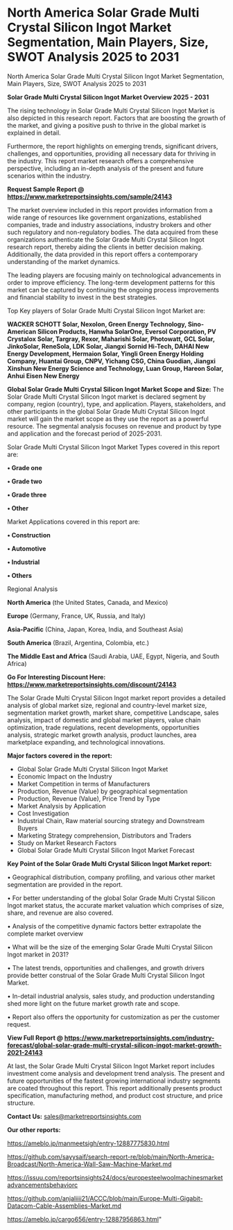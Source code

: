 # North America Solar Grade Multi Crystal Silicon Ingot Market Segmentation, Main Players, Size, SWOT Analysis 2025 to 2031
North America Solar Grade Multi Crystal Silicon Ingot Market Segmentation, Main Players, Size, SWOT Analysis 2025 to 2031

<Strong> Solar Grade Multi Crystal Silicon Ingot Market Overview 2025 - 2031</strong>

The rising technology in Solar Grade Multi Crystal Silicon Ingot Market is also depicted in this research report. Factors that are boosting the growth of the market, and giving a positive push to thrive in the global market is explained in detail.

Furthermore, the report highlights on emerging trends, significant drivers, challenges, and opportunities, providing all necessary data for thriving in the industry. This report market research offers a comprehensive perspective, including an in-depth analysis of the present and future scenarios within the industry.

<strong>Request Sample Report @ <a href=https://www.marketreportsinsights.com/sample/24143>https://www.marketreportsinsights.com/sample/24143</a></strong>

The market overview included in this report provides information from a wide range of resources like government organizations, established companies, trade and industry associations, industry brokers and other such regulatory and non-regulatory bodies. The data acquired from these organizations authenticate the Solar Grade Multi Crystal Silicon Ingot research report, thereby aiding the clients in better decision making. Additionally, the data provided in this report offers a contemporary understanding of the market dynamics.

The leading players are focusing mainly on technological advancements in order to improve efficiency. The long-term development patterns for this market can be captured by continuing the ongoing process improvements and financial stability to invest in the best strategies.

Top Key players of Solar Grade Multi Crystal Silicon Ingot Market are:

<strong>WACKER SCHOTT Solar, Nexolon, Green Energy Technology, Sino-American Silicon Products, Hanwha SolarOne, Eversol Corporation, PV Crystalox Solar, Targray, Rexor, Maharishi Solar, Photowatt, GCL Solar, JinkoSolar, ReneSola, LDK Solar, Jiangxi Sornid Hi-Tech, DAHAI New Energy Development, Hermaion Solar, Yingli Green Energy Holding Company, Huantai Group, CNPV, Yichang CSG, China Guodian, Jiangxi Xinshun New Energy Science and Technology, Luan Group, Hareon Solar, Anhui Eisen New Energy</strong>

<strong><b>Global Solar Grade Multi Crystal Silicon Ingot Market Scope and Size:</b></strong>
The Solar Grade Multi Crystal Silicon Ingot market is declared segment by company, region (country), type, and application. Players, stakeholders, and other participants in the global Solar Grade Multi Crystal Silicon Ingot market will gain the market scope as they use the report as a powerful resource. The segmental analysis focuses on revenue and product by type and application and the forecast period of 2025-2031.

Solar Grade Multi Crystal Silicon Ingot Market Types covered in this report are:

<strong>• Grade one

• Grade two

• Grade three

• Other</strong>

Market Applications covered in this report are:

<strong>• Construction

• Automotive

• Industrial

• Others</strong> 

Regional Analysis

<strong>North America</strong> (the United States, Canada, and Mexico)

<strong>Europe</strong> (Germany, France, UK, Russia, and Italy)

<strong>Asia-Pacific</strong> (China, Japan, Korea, India, and Southeast Asia)

<strong>South America</strong> (Brazil, Argentina, Colombia, etc.)

<strong>The Middle East and Africa</strong> (Saudi Arabia, UAE, Egypt, Nigeria, and South Africa)

<strong>Go For Interesting Discount Here: <a href=https://www.marketreportsinsights.com/discount/24143>https://www.marketreportsinsights.com/discount/24143</a></strong>

The Solar Grade Multi Crystal Silicon Ingot market report provides a detailed analysis of global market size, regional and country-level market size, segmentation market growth, market share, competitive Landscape, sales analysis, impact of domestic and global market players, value chain optimization, trade regulations, recent developments, opportunities analysis, strategic market growth analysis, product launches, area marketplace expanding, and technological innovations.

<strong><b>Major factors covered in the report:</b></strong>
<ul>
  <li>Global Solar Grade Multi Crystal Silicon Ingot Market </li>
  <li>Economic Impact on the Industry</li>
  <li>Market Competition in terms of Manufacturers</li>
  <li>Production, Revenue (Value) by geographical segmentation</li>
  <li>Production, Revenue (Value), Price Trend by Type</li>
  <li>Market Analysis by Application</li>
  <li>Cost Investigation</li>
  <li>Industrial Chain, Raw material sourcing strategy and Downstream Buyers</li>
  <li>Marketing Strategy comprehension, Distributors and Traders</li>
  <li>Study on Market Research Factors</li>
  <li>Global Solar Grade Multi Crystal Silicon Ingot Market Forecast</li>
</ul>

<strong><b>Key Point of the Solar Grade Multi Crystal Silicon Ingot Market report:</b></strong>

• Geographical distribution, company profiling, and various other market segmentation are provided in the report.

• For better understanding of the global Solar Grade Multi Crystal Silicon Ingot market status, the accurate market valuation which comprises of size, share, and revenue are also covered.

• Analysis of the competitive dynamic factors better extrapolate the complete market overview

• What will be the size of the emerging Solar Grade Multi Crystal Silicon Ingot market in 2031?

• The latest trends, opportunities and challenges, and growth drivers provide better construal of the Solar Grade Multi Crystal Silicon Ingot Market.

• In-detail industrial analysis, sales study, and production understanding shed more light on the future market growth rate and scope.

• Report also offers the opportunity for customization as per the customer request.

<strong><b>View Full Report @ <a href=https://www.marketreportsinsights.com/industry-forecast/global-solar-grade-multi-crystal-silicon-ingot-market-growth-2021-24143>https://www.marketreportsinsights.com/industry-forecast/global-solar-grade-multi-crystal-silicon-ingot-market-growth-2021-24143</a></b></strong>


At last, the Solar Grade Multi Crystal Silicon Ingot Market report includes investment come analysis and development trend analysis. The present and future opportunities of the fastest growing international industry segments are coated throughout this report. This report additionally presents product specification, manufacturing method, and product cost structure, and price structure.

<strong>Contact Us:</strong>
sales@marketreportsinsights.com

<strong>Our other reports:</strong>

<a href=https://ameblo.jp/manmeetsigh/entry-12887775830.html>https://ameblo.jp/manmeetsigh/entry-12887775830.html</a>

<a href=https://github.com/sayysaif/search-report-re/blob/main/North-America-Broadcast/North-America-Wall-Saw-Machine-Market.md>https://github.com/sayysaif/search-report-re/blob/main/North-America-Broadcast/North-America-Wall-Saw-Machine-Market.md</a>

<a href=https://issuu.com/reportsinsights24/docs/europesteelwoolmachinesmarketadvancementsbehaviorc>https://issuu.com/reportsinsights24/docs/europesteelwoolmachinesmarketadvancementsbehaviorc</a>

<a href=https://github.com/anjaliiii21/ACCC/blob/main/Europe-Multi-Gigabit-Datacom-Cable-Assemblies-Market.md>https://github.com/anjaliiii21/ACCC/blob/main/Europe-Multi-Gigabit-Datacom-Cable-Assemblies-Market.md</a>

<a href=https://ameblo.jp/cargo656/entry-12887956863.html>https://ameblo.jp/cargo656/entry-12887956863.html</a>"

